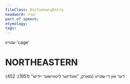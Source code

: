 ```yaml
---
fileClass: DictionaryEntry
headword: שטײַג
part_of_speech: 
etymology: 
tags: 
---
```

שטײַג
'cage'

NORTHEASTERN
==============

דער און די שטייג
{מאַרק, "אונדזער ליטווישער ייִדיש" (1951): 452}
